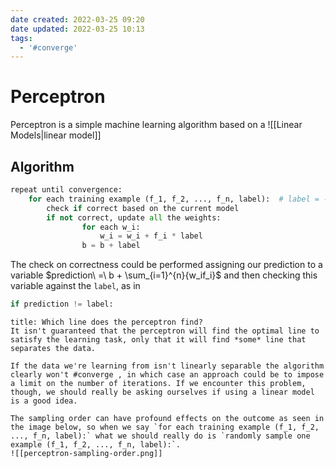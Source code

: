 ```yaml
---
date created: 2022-03-25 09:20
date updated: 2022-03-25 10:13
tags:
  - '#converge'
---
```


# Perceptron

Perceptron is a simple machine learning algorithm based on a ![[Linear Models|linear model]]

## Algorithm

```python
repeat until convergence:
	for each training example (f_1, f_2, ..., f_n, label):  # label = -1/1
		check if correct based on the current model
		if not correct, update all the weights:
				for each w_i:
					w_i = w_i + f_i * label
				b = b + label
```

The check on correctness could be performed assigning our prediction to a variable $prediction\ =\ b + \sum_{i=1}^{n}{w_if_i}$ and then checking this variable against the `label`, as in

```python
if prediction != label:
```

```ad-question
title: Which line does the perceptron find?
It isn't guaranteed that the perceptron will find the optimal line to satisfy the learning task, only that it will find *some* line that separates the data.
```

```ad-note
If the data we're learning from isn't linearly separable the algorithm clearly won't #converge , in which case an approach could be to impose a limit on the number of iterations. If we encounter this problem, though, we should really be asking ourselves if using a linear model is a good idea.
```

```ad-note
The sampling order can have profound effects on the outcome as seen in the image below, so when we say `for each training example (f_1, f_2, ..., f_n, label):` what we should really do is `randomly sample one example (f_1, f_2, ..., f_n, label):`.
![[perceptron-sampling-order.png]]
```
